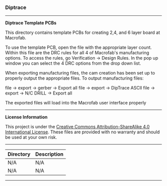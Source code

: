### Diptrace
***
**Diptrace Template PCBs**

This directory contains template PCBs for creating 2,4, and 6 layer board at Macrofab.

To use the template PCB, open the file with the appropriate layer count. Within this file are the DRC rules for all 4 of Macrofab's manufacturing options.
To access the rules, go Verification -> Design Rules. In the pop up window you can select the 4 DRC options from the drop down list.

When exporting manufacturing files, the cam creation has been set up to properly output the appropriate files.
To output manufacturing files:

file -> export -> gerber -> Export all
file -> export -> DipTrace ASCII
file -> export -> N/C DRILL -> Export all

The exported files will load into the Macrofab user interface properly 

***
**License Information**

This project is under the [Creative Commons Attribution-ShareAlike 4.0 International License](LICENSE.md). These files are provided with no warranty and should be used at your own risk. 

***
| Directory | Description |
|---|---|
| N/A | N/A | 
| N/A | N/A |


***
